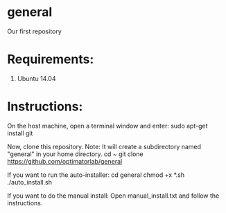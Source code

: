 # general
Our first repository

# Requirements:
1) Ubuntu 14.04

# Instructions:
On the host machine, open a terminal window and enter:
sudo apt-get install git

Now, clone this repository.  Note:  It will create a subdirectory named "general" in your home directory.
cd ~
git clone https://github.com/optimatorlab/general

If you want to run the auto-installer:
cd general
chmod +x *.sh
./auto_install.sh

If you want to do the manual install:
Open manual_install.txt and follow the instructions.


